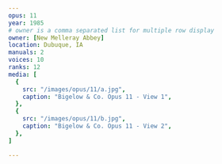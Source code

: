 ```yaml
---
opus: 11
year: 1985
# owner is a comma separated list for multiple row display
owner: [New Melleray Abbey]
location: Dubuque, IA
manuals: 2
voices: 10
ranks: 12
media: [
  {
    src: "/images/opus/11/a.jpg",
    caption: "Bigelow & Co. Opus 11 - View 1",
  },
  {
    src: "/images/opus/11/b.jpg",
    caption: "Bigelow & Co. Opus 11 - View 2",
  },
]

---
```

